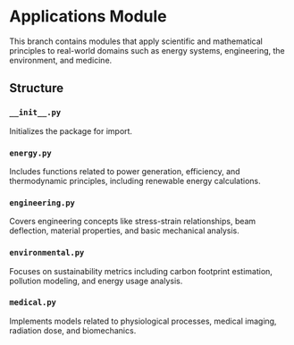 # Applications Module

This branch contains modules that apply scientific and mathematical principles to real-world domains such as energy systems, engineering, the environment, and medicine.

## Structure

### `__init__.py`
Initializes the package for import.

### `energy.py`
Includes functions related to power generation, efficiency, and thermodynamic principles, including renewable energy calculations.

### `engineering.py`
Covers engineering concepts like stress-strain relationships, beam deflection, material properties, and basic mechanical analysis.

### `environmental.py`
Focuses on sustainability metrics including carbon footprint estimation, pollution modeling, and energy usage analysis.

### `medical.py`
Implements models related to physiological processes, medical imaging, radiation dose, and biomechanics.
